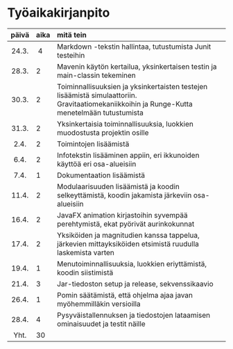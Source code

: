 # Työaikakirjanpito 

| päivä | aika | mitä tein |
| :----:|:-----|:----- |
| 24.3. | 4    | Markdown -tekstin hallintaa, tutustumista Junit testeihin |
| 28.3. | 2    | Mavenin käytön kertailua, yksinkertaisen testin ja main-classin tekeminen |
| 30.3. | 2    | Toiminnallisuuksien ja yksinkertaisten testejen lisäämistä simulaattoriin. Gravitaatiomekaniikkoihin ja Runge-Kutta menetelmään tutustumista |
| 31.3. | 2    | Yksinkertaisia toiminnallisuuksia, luokkien muodostusta projektin osille |
| 2.4.  | 2    | Toimintojen lisäämistä |
| 6.4.  | 2    | Infotekstin lisääminen appiin, eri ikkunoiden käyttöä eri osa-alueisiin |
| 7.4.  | 1    | Dokumentaation lisäämistä |
| 11.4. | 2    | Modulaarisuuden lisäämistä ja koodin selkeyttämistä, koodin jakamista järkeviin osa-alueisiin |
| 16.4. | 2    | JavaFX animation kirjastoihin syvempää perehtymistä, ekat pyörivät aurinkokunnat |
| 17.4. | 2    | Yksiköiden ja magnitudien kanssa tappelua, järkevien mittayksiköiden etsimistä ruudulla laskemista varten |
| 19.4. | 1    | Menutoiminnallisuuksia, luokkien eriyttämistä, koodin siistimistä |
| 21.4. | 3    | Jar-tiedoston setup ja release, sekvenssikaavio |
| 26.4. | 1    | Pomin säätämistä, että ohjelma ajaa javan myöhemmilläkin versioilla |
| 28.4. | 4    | Pysyväistallennuksen ja tiedostojen lataamisen ominaisuudet ja testit näille |
| Yht.  | 30   |
